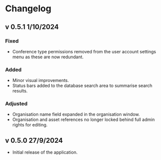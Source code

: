 # Changelog


## __v 0.5.1__  1/10/2024
### Fixed
- Conference type permissions removed from the user account settings menu as these are now redundant.
### Added
- Minor visual improvements.
- Status bars added to the database search area to summarise search results.
### Adjusted
- Organisation name field expanded in the organisation window.
- Organisation and asset references no longer locked behind full admin rights for editing.


## __v 0.5.0__  27/9/2024
- Initial release of the application.

